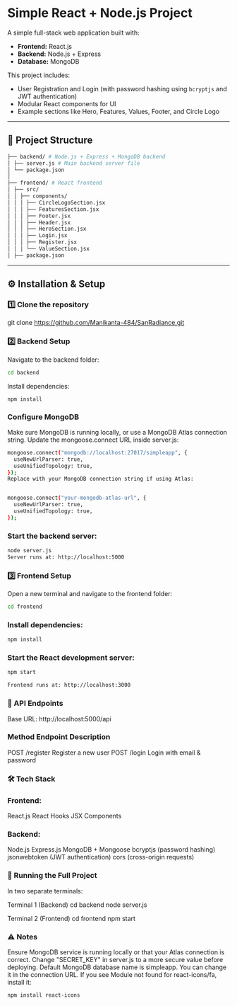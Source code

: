 # Simple React + Node.js Project

A simple full-stack web application built with:

- **Frontend:** React.js
- **Backend:** Node.js + Express
- **Database:** MongoDB

This project includes:
- User Registration and Login (with password hashing using `bcryptjs` and JWT authentication)
- Modular React components for UI
- Example sections like Hero, Features, Values, Footer, and Circle Logo

---

## 📂 Project Structure

```bash
├── backend/ # Node.js + Express + MongoDB backend
│ ├── server.js # Main backend server file
│ └── package.json
│
├── frontend/ # React frontend
│ ├── src/
│ │ ├── components/
│ │ │ ├── CircleLogoSection.jsx
│ │ │ ├── FeaturesSection.jsx
│ │ │ ├── Footer.jsx
│ │ │ ├── Header.jsx
│ │ │ ├── HeroSection.jsx
│ │ │ ├── Login.jsx
│ │ │ ├── Register.jsx
│ │ │ └── ValueSection.jsx
│ ├── package.json

```
---

## ⚙️ Installation & Setup

### 1️⃣ Clone the repository
git clone https://github.com/Manikanta-484/SanRadiance.git

### 2️⃣ Backend Setup
Navigate to the backend folder:
```bash
cd backend
```
Install dependencies:
```
npm install
```

### Configure MongoDB
Make sure MongoDB is running locally, or use a MongoDB Atlas connection string.
Update the mongoose.connect URL inside server.js:

```bash
mongoose.connect("mongodb://localhost:27017/simpleapp", {
  useNewUrlParser: true,
  useUnifiedTopology: true,
});
Replace with your MongoDB connection string if using Atlas:


mongoose.connect("your-mongodb-atlas-url", {
  useNewUrlParser: true,
  useUnifiedTopology: true,
});
```

### Start the backend server:
``` bash
node server.js
Server runs at: http://localhost:5000
```

### 3️⃣ Frontend Setup
Open a new terminal and navigate to the frontend folder:

```bash
cd frontend
```
### Install dependencies:

```bash
npm install
```
### Start the React development server:
```bash
npm start

Frontend runs at: http://localhost:3000
```

### 🔑 API Endpoints
Base URL: http://localhost:5000/api

### Method	Endpoint	Description
POST	/register	Register a new user
POST	/login	Login with email & password

### 🛠 Tech Stack
### Frontend:
  React.js
  React Hooks
  JSX Components

### Backend:
  Node.js
  Express.js
  MongoDB + Mongoose
  bcryptjs (password hashing)
  jsonwebtoken (JWT authentication)
  cors (cross-origin requests)

### 🚀 Running the Full Project
In two separate terminals:

Terminal 1 (Backend)
cd backend
node server.js

Terminal 2 (Frontend)
cd frontend
npm start


### ⚠️ Notes
Ensure MongoDB service is running locally or that your Atlas connection is correct.
Change "SECRET_KEY" in server.js to a more secure value before deploying.
Default MongoDB database name is simpleapp. You can change it in the connection URL.
If you see Module not found for react-icons/fa, install it:

```bash
npm install react-icons
```
